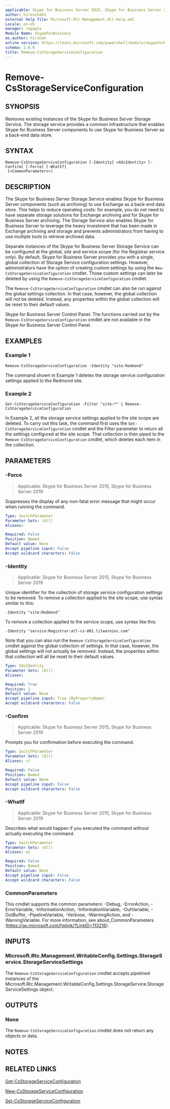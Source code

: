 ```yaml
---
applicable: Skype for Business Server 2015, Skype for Business Server 2019
author: hirenshah1
external help file: Microsoft.Rtc.Management.dll-help.xml
Locale: en-US
manager: rogupta
Module Name: SkypeForBusiness
ms.author: hirshah
online version: https://learn.microsoft.com/powershell/module/skypeforbusiness/remove-csstorageserviceconfiguration
schema: 2.0.0
title: Remove-CsStorageServiceConfiguration
---
```


# Remove-CsStorageServiceConfiguration

## SYNOPSIS
Removes existing instances of the Skype for Business Server Storage Service.
The storage service provides a common infrastructure that enables Skype for Business Server components to use Skype for Business Server as a back-end data store.

## SYNTAX

```
Remove-CsStorageServiceConfiguration [-Identity] <XdsIdentity> [-Confirm] [-Force] [-WhatIf]
 [<CommonParameters>]
```

## DESCRIPTION
The Skype for Business Server Storage Service enables Skype for Business Server components (such as archiving) to use Exchange as a back-end data store.
This helps to reduce operating costs: for example, you do not need to have separate storage solutions for Exchange archiving and for Skype for Business Server archiving.
The Storage Service also enables Skype for Business Server to leverage the heavy investment that has been made in Exchange archiving and storage and prevents administrators from having to use multiple tools to retrieve archived data.

Separate instances of the Skype for Business Server Storage Service can be configured at the global, site and service scope (for the Registrar service only).
By default, Skype for Business Server provides you with a single, global collection of Storage Service configuration settings.
However, administrators have the option of creating custom settings by using the `New-CsStorageServiceConfiguration` cmdlet.
Those custom settings can later be deleted by using the `Remove-CsStorageServiceConfiguration` cmdlet.

The `Remove-CsStorageServiceConfiguration` cmdlet can also be run against the global settings collection.
In that case, however, the global collection will not be deleted.
Instead, any properties within the global collection will be reset to their default values.

Skype for Business Server Control Panel: The functions carried out by the `Remove-CsStorageServiceConfiguration` cmdlet are not available in the Skype for Business Server Control Panel.

## EXAMPLES

### Example 1
```
Remove-CsStorageServiceConfiguration -Identity "site:Redmond"
```

The command shown in Example 1 deletes the storage service configuration settings applied to the Redmond site.


### Example 2
```
Get-CsStorageServiceConfiguration -Filter "site:*" | Remove-CsStorageServiceConfiguration
```

In Example 2, all the storage service settings applied to the site scope are deleted.
To carry out this task, the command first uses the `Get-CsStorageServiceConfiguration` cmdlet and the Filter parameter to return all the settings configured at the site scope.
That collection is then piped to the `Remove-CsStorageServiceConfiguration` cmdlet, which deletes each item in the collection.


## PARAMETERS

### -Force

> Applicable: Skype for Business Server 2015, Skype for Business Server 2019

Suppresses the display of any non-fatal error message that might occur when running the command.

```yaml
Type: SwitchParameter
Parameter Sets: (All)
Aliases:

Required: False
Position: Named
Default value: None
Accept pipeline input: False
Accept wildcard characters: False
```

### -Identity

> Applicable: Skype for Business Server 2015, Skype for Business Server 2019

Unique identifier for the collection of storage service configuration settings to be removed.
To remove a collection applied to the site scope, use syntax similar to this:

`-Identity "site:Redmond"`

To remove a collection applied to the service scope, use syntax like this:

`-Identity "service:Registrar:atl-cs-001.litwareinc.com"`

Note that you can also run the `Remove-CsStorageServiceConfiguration` cmdlet against the global collection of settings.
In that case, however, the global settings will not actually be removed.
Instead, the properties within that collection will all be reset to their default values.

```yaml
Type: XdsIdentity
Parameter Sets: (All)
Aliases:

Required: True
Position: 2
Default value: None
Accept pipeline input: True (ByPropertyName)
Accept wildcard characters: False
```

### -Confirm

> Applicable: Skype for Business Server 2015, Skype for Business Server 2019

Prompts you for confirmation before executing the command.

```yaml
Type: SwitchParameter
Parameter Sets: (All)
Aliases: cf

Required: False
Position: Named
Default value: None
Accept pipeline input: False
Accept wildcard characters: False
```

### -WhatIf

> Applicable: Skype for Business Server 2015, Skype for Business Server 2019

Describes what would happen if you executed the command without actually executing the command.

```yaml
Type: SwitchParameter
Parameter Sets: (All)
Aliases: wi

Required: False
Position: Named
Default value: None
Accept pipeline input: False
Accept wildcard characters: False
```

### CommonParameters
This cmdlet supports the common parameters: -Debug, -ErrorAction, -ErrorVariable, -InformationAction, -InformationVariable, -OutVariable, -OutBuffer, -PipelineVariable, -Verbose, -WarningAction, and -WarningVariable. For more information, see about_CommonParameters (https://go.microsoft.com/fwlink/?LinkID=113216).

## INPUTS

### Microsoft.Rtc.Management.WritableConfig.Settings.StorageService.StorageServiceSettings
The `Remove-CsStorageServiceConfiguration` cmdlet accepts pipelined instances of the Microsoft.Rtc.Management.WritableConfig.Settings.StorageService.StorageServiceSettings object.

## OUTPUTS

### None
The `Remove-CsStorageServiceConfiguration` cmdlet does not return any objects or data.

## NOTES

## RELATED LINKS

[Get-CsStorageServiceConfiguration](Get-CsStorageServiceConfiguration.md)

[New-CsStorageServiceConfiguration](New-CsStorageServiceConfiguration.md)

[Set-CsStorageServiceConfiguration](Set-CsStorageServiceConfiguration.md)
